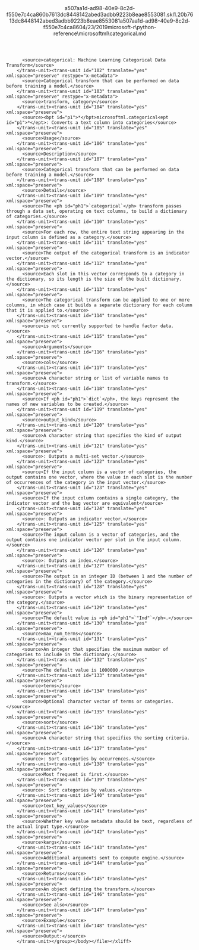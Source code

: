 <?xml version="1.0"?><xliff version="1.2" xmlns="urn:oasis:names:tc:xliff:document:1.2" xmlns:xsi="http://www.w3.org/2001/XMLSchema-instance" xsi:schemaLocation="urn:oasis:names:tc:xliff:document:1.2 xliff-core-1.2-transitional.xsd"><file datatype="xml" original="categorical.md" source-language="en-US" target-language="en-US"><header><tool tool-id="mdxliff" tool-name="mdxliff" tool-version="1.0-1931010" tool-company="Microsoft" /><xliffext:skl_file_name xmlns:xliffext="urn:microsoft:content:schema:xliffextensions">a507aa1d-ad98-40e9-8c2d-f550e7c4ca860b7613dc8448142abed3adbb9223b8eae8553081.skl</xliffext:skl_file_name><xliffext:version xmlns:xliffext="urn:microsoft:content:schema:xliffextensions">1.2</xliffext:version><xliffext:ms.openlocfilehash xmlns:xliffext="urn:microsoft:content:schema:xliffextensions">0b7613dc8448142abed3adbb9223b8eae8553081</xliffext:ms.openlocfilehash><xliffext:ms.sourcegitcommit xmlns:xliffext="urn:microsoft:content:schema:xliffextensions">a507aa1d-ad98-40e9-8c2d-f550e7c4ca86</xliffext:ms.sourcegitcommit><xliffext:ms.lasthandoff xmlns:xliffext="urn:microsoft:content:schema:xliffextensions">04/23/2019</xliffext:ms.lasthandoff><xliffext:ms.openlocfilepath xmlns:xliffext="urn:microsoft:content:schema:xliffextensions">microsoft-r\python-reference\microsoftml\categorical.md</xliffext:ms.openlocfilepath></header><body><group id="content" extype="content"><trans-unit id="101" translate="yes" xml:space="preserve" restype="x-metadata">
          <source>categorical: Machine Learning Categorical Data Transform</source>
        </trans-unit><trans-unit id="102" translate="yes" xml:space="preserve" restype="x-metadata">
          <source>Categorical transform that can be performed on data before training a model.</source>
        </trans-unit><trans-unit id="103" translate="yes" xml:space="preserve" restype="x-metadata">
          <source>transform, category</source>
        </trans-unit><trans-unit id="104" translate="yes" xml:space="preserve">
          <source><bpt id="p1">*</bpt>microsoftml.categorical<ept id="p1">*</ept>: Converts a text column into categories</source>
        </trans-unit><trans-unit id="105" translate="yes" xml:space="preserve">
          <source>Usage</source>
        </trans-unit><trans-unit id="106" translate="yes" xml:space="preserve">
          <source>Description</source>
        </trans-unit><trans-unit id="107" translate="yes" xml:space="preserve">
          <source>Categorical transform that can be performed on data before training a model.</source>
        </trans-unit><trans-unit id="108" translate="yes" xml:space="preserve">
          <source>Details</source>
        </trans-unit><trans-unit id="109" translate="yes" xml:space="preserve">
          <source>The <ph id="ph1">`categorical`</ph> transform passes through a data set, operating on text columns, to build a dictionary of categories.</source>
        </trans-unit><trans-unit id="110" translate="yes" xml:space="preserve">
          <source>For each row, the entire text string appearing in the input column is defined as a category.</source>
        </trans-unit><trans-unit id="111" translate="yes" xml:space="preserve">
          <source>The output of the categorical transform is an indicator vector.</source>
        </trans-unit><trans-unit id="112" translate="yes" xml:space="preserve">
          <source>Each slot in this vector corresponds to a category in the dictionary, so its length is the size of the built dictionary.</source>
        </trans-unit><trans-unit id="113" translate="yes" xml:space="preserve">
          <source>The categorical transform can be applied to one or more columns, in which case it builds a separate dictionary for each column that it is applied to.</source>
        </trans-unit><trans-unit id="114" translate="yes" xml:space="preserve">
          <source>is not currently supported to handle factor data.</source>
        </trans-unit><trans-unit id="115" translate="yes" xml:space="preserve">
          <source>Arguments</source>
        </trans-unit><trans-unit id="116" translate="yes" xml:space="preserve">
          <source>cols</source>
        </trans-unit><trans-unit id="117" translate="yes" xml:space="preserve">
          <source>A character string or list of variable names to transform.</source>
        </trans-unit><trans-unit id="118" translate="yes" xml:space="preserve">
          <source>If <ph id="ph1">`dict`</ph>, the keys represent the names of new variables to be created.</source>
        </trans-unit><trans-unit id="119" translate="yes" xml:space="preserve">
          <source>output_kind</source>
        </trans-unit><trans-unit id="120" translate="yes" xml:space="preserve">
          <source>A character string that specifies the kind of output kind.</source>
        </trans-unit><trans-unit id="121" translate="yes" xml:space="preserve">
          <source>: Outputs a multi-set vector.</source>
        </trans-unit><trans-unit id="122" translate="yes" xml:space="preserve">
          <source>If the input column is a vector of categories, the output contains one vector, where the value in each slot is the number of occurrences of the category in the input vector.</source>
        </trans-unit><trans-unit id="123" translate="yes" xml:space="preserve">
          <source>If the input column contains a single category, the indicator vector and the bag vector are equivalent</source>
        </trans-unit><trans-unit id="124" translate="yes" xml:space="preserve">
          <source>: Outputs an indicator vector.</source>
        </trans-unit><trans-unit id="125" translate="yes" xml:space="preserve">
          <source>The input column is a vector of categories, and the output contains one indicator vector per slot in the input column.</source>
        </trans-unit><trans-unit id="126" translate="yes" xml:space="preserve">
          <source>: Outputs an index.</source>
        </trans-unit><trans-unit id="127" translate="yes" xml:space="preserve">
          <source>The output is an integer ID (between 1 and the number of categories in the dictionary) of the category.</source>
        </trans-unit><trans-unit id="128" translate="yes" xml:space="preserve">
          <source>: Outputs a vector which is the binary representation of the category.</source>
        </trans-unit><trans-unit id="129" translate="yes" xml:space="preserve">
          <source>The default value is <ph id="ph1">`"Ind"`</ph>.</source>
        </trans-unit><trans-unit id="130" translate="yes" xml:space="preserve">
          <source>max_num_terms</source>
        </trans-unit><trans-unit id="131" translate="yes" xml:space="preserve">
          <source>An integer that specifies the maximum number of categories to include in the dictionary.</source>
        </trans-unit><trans-unit id="132" translate="yes" xml:space="preserve">
          <source>The default value is 1000000.</source>
        </trans-unit><trans-unit id="133" translate="yes" xml:space="preserve">
          <source>terms</source>
        </trans-unit><trans-unit id="134" translate="yes" xml:space="preserve">
          <source>Optional character vector of terms or categories.</source>
        </trans-unit><trans-unit id="135" translate="yes" xml:space="preserve">
          <source>sort</source>
        </trans-unit><trans-unit id="136" translate="yes" xml:space="preserve">
          <source>A character string that specifies the sorting criteria.</source>
        </trans-unit><trans-unit id="137" translate="yes" xml:space="preserve">
          <source>: Sort categories by occurrences.</source>
        </trans-unit><trans-unit id="138" translate="yes" xml:space="preserve">
          <source>Most frequent is first.</source>
        </trans-unit><trans-unit id="139" translate="yes" xml:space="preserve">
          <source>: Sort categories by values.</source>
        </trans-unit><trans-unit id="140" translate="yes" xml:space="preserve">
          <source>text_key_values</source>
        </trans-unit><trans-unit id="141" translate="yes" xml:space="preserve">
          <source>Whether key value metadata should be text, regardless of the actual input type.</source>
        </trans-unit><trans-unit id="142" translate="yes" xml:space="preserve">
          <source>kargs</source>
        </trans-unit><trans-unit id="143" translate="yes" xml:space="preserve">
          <source>Additional arguments sent to compute engine.</source>
        </trans-unit><trans-unit id="144" translate="yes" xml:space="preserve">
          <source>Returns</source>
        </trans-unit><trans-unit id="145" translate="yes" xml:space="preserve">
          <source>An object defining the transform.</source>
        </trans-unit><trans-unit id="146" translate="yes" xml:space="preserve">
          <source>See also</source>
        </trans-unit><trans-unit id="147" translate="yes" xml:space="preserve">
          <source>Example</source>
        </trans-unit><trans-unit id="148" translate="yes" xml:space="preserve">
          <source>Output:</source>
        </trans-unit></group></body></file></xliff>